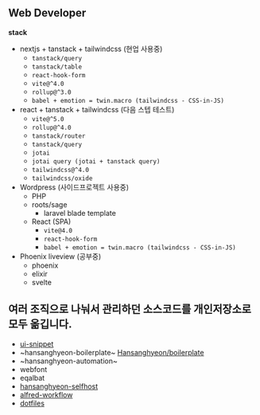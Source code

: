 ## Web Developer

**stack**
- nextjs + tanstack + tailwindcss (현업 사용중)
  - `tanstack/query`
  - `tanstack/table`
  - `react-hook-form`
  - `vite@^4.0`
  - `rollup@^3.0`
  - `babel + emotion = twin.macro (tailwindcss - CSS-in-JS)`
- react + tanstack + tailwindcss (다음 스텝 테스트)
  - `vite@^5.0`
  - `rollup@^4.0`
  - `tanstack/router`
  - `tanstack/query`
  - `jotai`
  - `jotai query (jotai + tanstack query)`
  - `tailwindcss@^4.0`
  - `tailwindcss/oxide`
- Wordpress (사이드프로젝트 사용중)
  - PHP
  - roots/sage
    - laravel blade template
  - React (SPA)
    - `vite@4.0`
    - `react-hook-form`
    - `babel + emotion = twin.macro (tailwindcss - CSS-in-JS)`
- Phoenix liveview (공부중)
  - phoenix
  - elixir
  - svelte

## 여러 조직으로 나눠서 관리하던 소스코드를 개인저장소로 모두 옮깁니다.

- [ui-snippet](https://github.com/Hansanghyeon?tab=repositories&q=ui-snippet)
- ~hansanghyeon-boilerplate~ [Hansanghyeon/boilerplate](https://github.com/Hansanghyeon/boilerplate)
- ~hansanghyeon-automation~
- webfont
- eqalbat
- [hansanghyeon-selfhost](https://github.com/hansanghyeon-selfhost)
- [alfred-workflow](https://github.com/Hansanghyeon?tab=repositories&q=alfred-workflow)
- [dotfiles](https://github.com/Hansanghyeon?tab=repositories&q=dotfiles)
